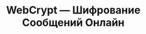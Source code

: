 ---
layout: app
title: WebCrypt &mdash; Шифрование Сообщений Онлайн
nav:
    toggle: Скрыть/Показать навигацию
    encryption: Шифрование
    decryption: Расшифровка
    about: О проекте
label:
    info: Подсказка
button:
    encrypt_new: Зашифровать новое сообщение
placeholder:
    password: Пароль

encrypt:
    title: Шифрование
    placeholder: Сообщение для шифрования
    weak: Слабый
    mediocre: Нормальный
    strong: Сильный
    button: Зашифровать
    hint: Подсказка пароля
    config:
        add_hint: Добавить подсказку для пароля
        remove_hint: Удалить подсказку для пароля

encrypt_done:
    title: Ваше сообщение было зашифровано
    link_text: Скопируйте и перешлите эту ссылку. Пароль не посылайте тем же каналом связи.
    textarea_text: Скопируйте и перешлите этот текст. Пароль не посылайте тем же каналом связи.

decrypt:
    title: Расшифровка
    placeholder: Сообщение для расшифровки
    button: Расшифровать

decrypt_done:
    title: Сообщение было расшифровано

modal:
    decrypt:
        title: Введите пароль
        button: Расшифровать
    decrypt_error:
        error: Невозможно расшифровать сообщение.
        info: Возможно, оно повреждено или введён неправильный пароль.
        button: Попробуйте еще раз

config:
    title: Configuration
    save: Save
    reset: Reset

about:
    title: О WebCrypt
    body: |
        <p>
            <strong>WebCrypt</strong> это открытое программное обеспечение для шифрования сообщений прямо в браузере.
        </p>

        <p>
            WebCrypt это полностью безопасный способ передачи конфиденциальных данных, так как никакие ваши данные не хранятся на сервере
            и даже не передаются на сервер. Весь процесс шифрования происходит прямо в браузере.
        </p>

        <p>
            Исходый код WebCrypt открыт и опубликован под лицензией <a href="https://www.gnu.org/licenses/gpl.html">GNU GPL</a>.
            Он основывается на замечательной библиотеке Стэнфордский университет <a href="http://bitwiseshiftleft.github.io/sjcl/">Stanford Javascript Crypto
            Library</a>
            и размещается на <a href="https://github.com/elfet/webcrypt">GitHub</a> Pages.
        </p>

info:
    features:
        open_source: Открытое программное обеспечение
        no_store: Ничего не сохраняется на сервере
        no_trans: Ничего не передаётся на сервер
---